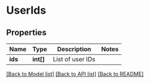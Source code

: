 # UserIds

## Properties
Name | Type | Description | Notes
------------ | ------------- | ------------- | -------------
**ids** | **int[]** | List of user IDs | 

[[Back to Model list]](../README.md#documentation-for-models) [[Back to API list]](../README.md#documentation-for-api-endpoints) [[Back to README]](../README.md)


